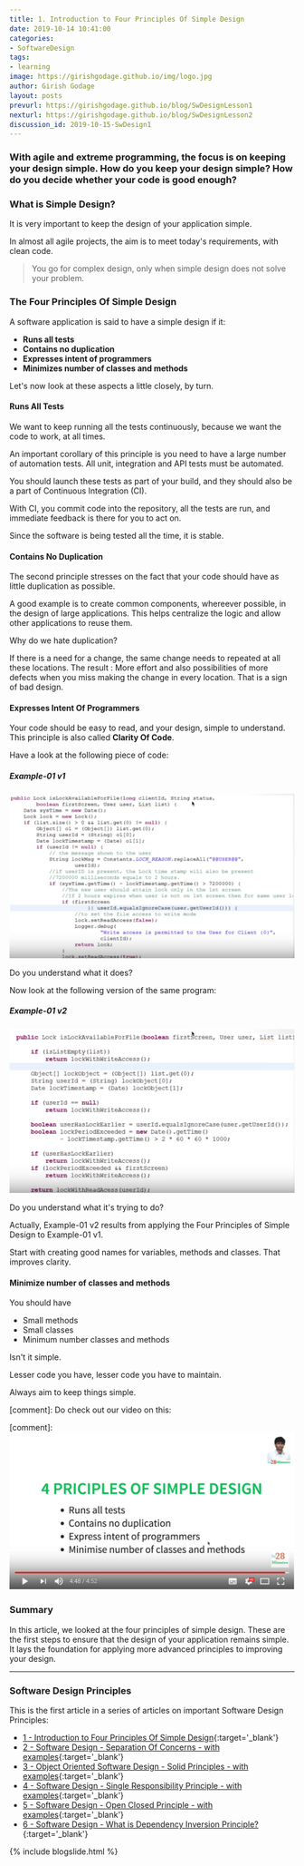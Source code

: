 ```yaml
---
title: 1. Introduction to Four Principles Of Simple Design
date: 2019-10-14 10:41:00
categories:
- SoftwareDesign
tags:
- learning
image: https://girishgodage.github.io/img/logo.jpg
author: Girish Godage
layout: posts
prevurl: https://girishgodage.github.io/blog/SwDesignLesson1
nexturl: https://girishgodage.github.io/blog/SwDesignLesson2
discussion_id: 2019-10-15-SwDesign1
---
```


### With agile and extreme programming, the focus is on keeping your design simple. How do you       keep your design simple? How do you decide whether your code is good enough?

### What is Simple Design?

It is very important to keep the design of your application simple.

In almost all agile projects, the aim is to meet today's requirements, with clean code.

> You go for complex design, only when simple design does not solve your problem.

### The Four Principles Of Simple Design

A software application is said to have a simple design if it:

* **Runs all tests**
* **Contains no duplication**
* **Expresses intent of programmers**
* **Minimizes number of classes and methods**

Let's now look at these aspects a little closely, by turn.

#### Runs All Tests

We want to keep running all the tests continuously, because we want the code to work, at all times.

An important corollary of this principle is you need to have a large number of automation tests. All unit, integration and API tests must be automated.

You should launch these tests as part of your build, and they should also be a part of Continuous Integration (CI).

With CI, you commit code into the repository, all the tests are run, and immediate feedback is there for you to act on.

Since the software is being tested all the time, it is stable.

#### Contains No Duplication

The second principle stresses on the fact that your code should have as little duplication as possible.

A good example is to create common components, whereever possible, in the design of large applications. This helps centralize the logic and allow other applications to reuse them.

Why do we hate duplication? 

If there is a need for a change, the same change needs to repeated at all these locations. The result : More effort and also possibilities of more defects when you miss making the change in every location. That is a sign of bad design.

#### Expresses Intent Of Programmers

Your code should be easy to read, and your design, simple to understand. This principle is also called **Clarity Of Code**.

Have a look at the following piece of code:

##### Example-01 v1

![image info](/img/sw_design/1/Capture-09-01.png)

 

Do you understand what it does? 

Now look at the following version of the same program: 

##### Example-01 v2

![image info](/img/sw_design/1/Capture-09-02.png)

Do you understand what it's trying to do?

Actually, Example-01 v2 results from applying the Four Principles of Simple Design to Example-01 v1.

Start with creating good names for variables, methods and classes. That improves clarity.

#### Minimize number of classes and methods

You should have 

* Small methods
* Small classes
* Minimum number classes and methods

Isn't it simple.

Lesser code you have, lesser code you have to maintain.

Always aim to keep things simple.

[comment]: Do check out our video on this:

[comment]: [![image info](/images/Capture-09-03.png)](https://www.youtube.com/watch?v=jQIJkzCmUvo)   

### Summary

In this article, we looked at the four principles of simple design. These are the first steps to ensure that the design of your application remains simple. It lays the foundation for applying more advanced principles to improving your design.

---

### Software Design Principles

This is the first article in a series of articles on important Software Design Principles:

* [1 - Introduction to Four Principles Of Simple Design](/SwDesignLesson1){:target='_blank'}
* [2 - Software Design - Separation Of Concerns - with examples](/SwDesignLesson2){:target='_blank'}
* [3 - Object Oriented Software Design - Solid Principles - with examples](/SwDesignLesson3){:target='_blank'}
* [4 - Software Design - Single Responsibility Principle - with examples](/SwDesignLesson4){:target='_blank'}
* [5 - Software Design - Open Closed Principle - with examples](/SwDesignLesson5){:target='_blank'}
* [6 - Software Design - What is Dependency Inversion Principle?](/SwDesignLesson6){:target='_blank'}

{% include blogslide.html %}

